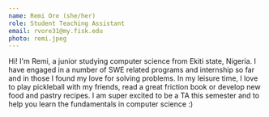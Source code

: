 ```yaml
---
name: Remi Ore (she/her)
role: Student Teaching Assistant
email: rvore31@my.fisk.edu
photo: remi.jpeg
---
```


Hi! I'm Remi, a junior studying computer science from Ekiti state, Nigeria.
I have engaged in a number of SWE related programs and internship so far and in those I found my love for solving problems.
In my leisure time, I love to play pickleball with my friends, read a great friction book or develop new food and pastry recipes.
I am super excited to be a TA this semester and to help you learn the fundamentals in computer science :)